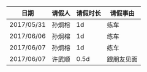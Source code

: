 | 日期       | 请假人                  | 请假时长| 请假事由 |
| -----------|-----------------------|-------- | ---------- |
| 2017/05/31 | 孙炯榕      | 1d | 练车 |
| 2017/06/06 | 孙炯榕      | 1d | 练车 |
| 2017/06/07 | 孙炯榕      | 1d | 练车 |
| 2017/06/07 | 许武顺      | 0.5d | 跟朋友见面 |